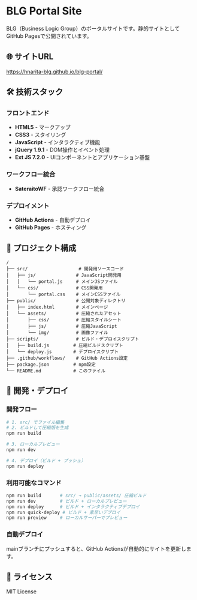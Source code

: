 # BLG Portal Site

BLG（Business Logic Group）のポータルサイトです。静的サイトとしてGitHub Pagesで公開されています。

## 🌐 サイトURL
https://hnarita-blg.github.io/blg-portal/

## 🛠 技術スタック

### フロントエンド
- **HTML5** - マークアップ
- **CSS3** - スタイリング
- **JavaScript** - インタラクティブ機能
- **jQuery 1.9.1** - DOM操作とイベント処理
- **Ext JS 7.2.0** - UIコンポーネントとアプリケーション基盤

### ワークフロー統合
- **SateraitoWF** - 承認ワークフロー統合

### デプロイメント
- **GitHub Actions** - 自動デプロイ
- **GitHub Pages** - ホスティング

## 📁 プロジェクト構成

```
/
├── src/                   # 開発用ソースコード
│   ├── js/               # JavaScript開発用
│   │   └── portal.js     # メインJSファイル
│   └── css/              # CSS開発用
│       └── portal.css    # メインCSSファイル
├── public/               # 公開対象ディレクトリ
│   ├── index.html        # メインページ
│   └── assets/           # 圧縮されたアセット
│       ├── css/          # 圧縮スタイルシート
│       ├── js/           # 圧縮JavaScript
│       └── img/          # 画像ファイル
├── scripts/              # ビルド・デプロイスクリプト
│   ├── build.js         # 圧縮ビルドスクリプト
│   └── deploy.js        # デプロイスクリプト
├── .github/workflows/    # GitHub Actions設定
├── package.json         # npm設定
└── README.md            # このファイル
```

## 🚀 開発・デプロイ

### 開発フロー
```bash
# 1. src/ でファイル編集
# 2. ビルドして圧縮版を生成
npm run build

# 3. ローカルプレビュー
npm run dev

# 4. デプロイ（ビルド + プッシュ）
npm run deploy
```

### 利用可能なコマンド
```bash
npm run build       # src/ → public/assets/ 圧縮ビルド
npm run dev         # ビルド + ローカルプレビュー
npm run deploy      # ビルド + インタラクティブデプロイ
npm run quick-deploy # ビルド + 素早いデプロイ
npm run preview     # ローカルサーバーでプレビュー
```

### 自動デプロイ
mainブランチにプッシュすると、GitHub Actionsが自動的にサイトを更新します。

## 📝 ライセンス
MIT License